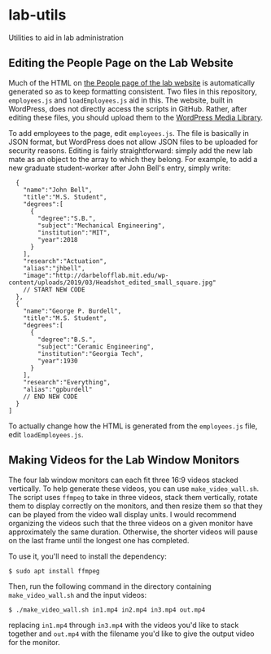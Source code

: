 # lab-utils
Utilities to aid in lab administration

## Editing the People Page on the Lab Website
Much of the HTML on [the People page of the lab website](http://darbelofflab.mit.edu/people/) is automatically generated so as to keep formatting consistent. Two files in this repository, `employees.js` and `loadEmployees.js` aid in this. The website, built in WordPress, does not directly access the scripts in GitHub. Rather, after editing these files, you should upload them to the [WordPress Media Library](http://darbelofflab.mit.edu/wp-admin/upload.php).

To add employees to the page, edit `employees.js`. The file is basically in JSON format, but WordPress does not allow JSON files to be uploaded for security reasons. Editing is fairly straightforward: simply add the new lab mate as an object to the array to which they belong. For example, to add a new graduate student-worker after John Bell's entry, simply write:
```
  {
    "name":"John Bell",
    "title":"M.S. Student",
    "degrees":[
      {
        "degree":"S.B.",
        "subject":"Mechanical Engineering",
        "institution":"MIT",
        "year":2018
      }
    ],
    "research":"Actuation",
    "alias":"jhbell",
    "image":"http://darbelofflab.mit.edu/wp-content/uploads/2019/03/Headshot_edited_small_square.jpg"
    // START NEW CODE
  },
  {
    "name":"George P. Burdell",
    "title":"M.S. Student",
    "degrees":[
      {
        "degree":"B.S.",
        "subject":"Ceramic Engineering",
        "institution":"Georgia Tech",
        "year":1930
      }
    ],
    "research":"Everything",
    "alias":"gpburdell"
    // END NEW CODE
  }
]
```

To actually change how the HTML is generated from the `employees.js` file, edit `loadEmployees.js`.

## Making Videos for the Lab Window Monitors
The four lab window monitors can each fit three 16:9 videos stacked vertically. To help generate these videos, you can use `make_video_wall.sh`. The script uses `ffmpeg` to take in three videos, stack them vertically, rotate them to display correctly on the monitors, and then resize them so that they can be played from the video wall display units. I would recommend organizing the videos such that the three videos on a given monitor have approximately the same duration. Otherwise, the shorter videos will pause on the last frame until the longest one has completed.

To use it, you'll need to install the dependency:
```
$ sudo apt install ffmpeg
```

Then, run the following command in the directory containing `make_video_wall.sh` and the input videos:
```
$ ./make_video_wall.sh in1.mp4 in2.mp4 in3.mp4 out.mp4
```
replacing `in1.mp4` through `in3.mp4` with the videos you'd like to stack together and `out.mp4` with the filename you'd like to give the output video for the monitor.

